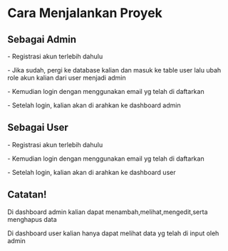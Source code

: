 <h1>Cara Menjalankan Proyek</h1>
<h2>Sebagai Admin</h2>
<p>- Registrasi akun terlebih dahulu</p>
<p>- Jika sudah, pergi ke database kalian dan masuk ke table user lalu ubah role akun kalian dari user menjadi admin</p>
<p>- Kemudian login dengan menggunakan email yg telah di daftarkan</p>
<p>- Setelah login, kalian akan di arahkan ke dashboard admin</p>
<h2>Sebagai User</h2>
<p>- Registrasi akun terlebih dahulu</p>
<p>- Kemudian login dengan menggunakan email yg telah di daftarkan</p>
<p>- Setelah login, kalian akan di arahkan ke dashboard user</p>
<h2>Catatan!</h2>
<p>Di dashboard admin kalian dapat menambah,melihat,mengedit,serta menghapus data</p>
<p>Di dashboard user kalian hanya dapat melihat data yg telah di input oleh admin</p>